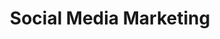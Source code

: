 ---
layout: default
image: laurey.jpg
name: Laurey Kiehne
title: Social Media Marketing

social: 
  - account: twitter
    username: lakiehne
  - account: instagram
    username: aureyanne
    
---